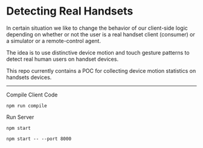 # Detecting Real Handsets 

In certain situation we like to change the behavior of our client-side logic depending on whether or not the user is a real handset client (consumer) or a simulator or a remote-control agent.

The idea is to use distinctive device motion and touch gesture patterns to detect real human users on handset devices.

This repo currently contains a POC for collecting device motion statistics on handsets devices.

----

Compile Client Code

```
npm run compile
```

Run Server

```
npm start

npm start -- --port 8000
```
